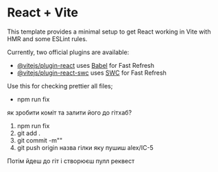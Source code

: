 # React + Vite

This template provides a minimal setup to get React working in Vite with HMR and some ESLint rules.

Currently, two official plugins are available:

- [@vitejs/plugin-react](https://github.com/vitejs/vite-plugin-react/blob/main/packages/plugin-react/README.md) uses [Babel](https://babeljs.io/) for Fast Refresh
- [@vitejs/plugin-react-swc](https://github.com/vitejs/vite-plugin-react-swc) uses [SWC](https://swc.rs/) for Fast Refresh

Use this for checking prettier all files;

- npm run fix

як зробити коміт та залити його до гітхаб?

1. npm run fix
2. git add .
3. git commit -m""
4. git push origin назва гілки яку пушиш alex/IC-5

Потім йдеш до гіт і створюєш пулл реквест
